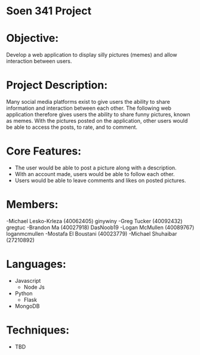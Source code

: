 # Soen 341 Project

# Objective:
Develop a web application to display silly pictures (memes) and allow interaction between users.

# Project Description:
Many social media platforms exist to give users the ability to share information and interaction between each other. The following web application therefore gives users the ability to share funny pictures, known as memes. With the pictures posted on the application, other users would be able to access the posts, to rate, and to comment.

# Core Features:
- The user would be able to post a picture along with a description. 
- With an account made, users would be able to follow each other. 
- Users would be able to leave comments and likes on posted pictures.

# Members:
-Michael Lesko-Krleza (40062405) ginywiny
-Greg Tucker (40092432) gregtuc
-Brandon Ma (40027918) DasNoob19
-Logan McMullen (40089767) loganmcmullen
-Mostafa El Boustani (40023779)
-Michael Shuhaibar (27210892)  

# Languages:
- Javascript
	- Node Js
- Python 
	- Flask
- MongoDB

# Techniques:
- TBD

